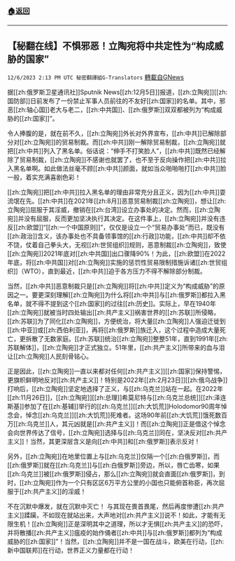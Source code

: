 ###  [:house:返回](README.md)
---


## 【秘翻在线】不惧邪恶！立陶宛将中共定性为“构成威胁的国家”
`12/6/2023 2:13 PM UTC 秘密翻譯組G-Translators` [轉載自GNews](https://gnews.org/articles/2078356)

据[[zh:俄罗斯卫星通讯社]]Sputnik News[[zh:12月5日]]报道，[[zh:立陶宛]][[zh:国防部]]日前发布了一份禁止军事人员前往的不友好[[zh:国家]]的名单。其中，邪恶[[zh:轴心国]]老大与老二，[[zh:中共国]]、[[zh:俄罗斯]]双双都被列为“构成威胁的[[zh:国家]]”。

令人捧腹的是，就在前不久，[[zh:立陶宛]]外长对外界宣布，[[zh:中共]]已解除部分对[[zh:立陶宛]]的贸易制裁。而[[zh:中共]]刚一解除贸易制裁，[[zh:立陶宛]]就把[[zh:中共]]列入了黑名单。俗话说：“伸手不打笑脸人”，[[zh:中共]]既然已经解除了贸易制裁，[[zh:立陶宛]]不感谢也就罢了，也不至于反向操作把[[zh:中共]]拉入黑名单啊。如此做法丝毫不顾[[zh:中共]]颜面，就如当众啪啪啪打[[zh:中共]]脸一般，着实充满喜剧色彩！

[[zh:立陶宛]]把[[zh:中共]]拉入黑名单的理由非常充分且正义，因为[[zh:中共]]耍流氓在先。[[zh:中共]]在2021年[[zh:8月]]恶意贸易制裁[[zh:立陶宛]]，想让[[zh:立陶宛]]屈服于其淫威，撤销在[[zh:台湾]]设立办事处的决定。然而，[[zh:立陶宛]]并没有屈服，反而更加坚决执行其决定。在这件事上，[[zh:立陶宛]]并没有违反[[zh:欧盟]]“[[zh:一个中国原则]]”，仅仅是设立一个“贸易办事处”而已，既没有[[zh:政治]]含义，该办事处也不具备领事馆的[[zh:行政]]功能，[[zh:中共]]却不依不饶，仗着自己拳头大，无视[[zh:世贸组织]]规则，恶意制裁[[zh:立陶宛]]，致使[[zh:立陶宛]]2021年底对[[zh:中共国]]出口骤降90%！为此，[[zh:欧盟]]在2022年底，将[[zh:中共国]]对[[zh:立陶宛]]实施的惩罚性贸易限制措施诉诸[[zh:世贸组织]]（WTO），直到最近，[[zh:中共]]迫于各方压力不得不解除部分制裁。

当然，[[zh:中共]]恶意制裁只是[[zh:立陶宛]]将[[zh:中共]]定义为“构成威胁”的原因之一。要更深刻理解[[zh:立陶宛]]为什么将[[zh:中共]]与[[zh:俄罗斯]]都拉入黑名单，就不得不提到这个[[zh:国家]]的过往[[zh:历史]]。实际上，早在1940年[[zh:立陶宛]]就被当时四处输出[[zh:共产主义]]祸害世界的[[zh:苏联]]所侵略，[[zh:苏联]]为了同化[[zh:立陶宛]]，方便统治，将大量[[zh:立陶宛]]人强迫迁徙到[[zh:中亚]]或[[zh:西伯利亚]]，再将[[zh:俄罗斯]]族迁入，这个过程中造成大量死亡，更拆散了无数家庭。[[zh:苏联]]统治[[zh:立陶宛]]整整51年，直到1991年[[zh:苏联解体]]，[[zh:立陶宛]]才正式独立。51年里，[[zh:共产主义]]所带来的血与泪让[[zh:立陶宛]]人民刻骨铭心。

正是因此，[[zh:立陶宛]]一直以来都对任何[[zh:共产主义]][[zh:国家]]保持警惕，更旗帜鲜明地反对[[zh:共产主义]]！特别是2022年[[zh:2月23日]][[zh:俄乌战争]]打响后，[[zh:立陶宛]]坚定地选择了正义，与[[zh:乌克兰]]站在一起。在2022年[[zh:11月26日]]，[[zh:立陶宛]][[zh:总理]]希莫尼特与[[zh:乌克兰总统]][[zh:泽连斯基]]参加了在[[zh:基辅]]举行的[[zh:乌克兰]][[zh:大饥荒]]Holodomor90周年悼念会，悼念[[zh:乌克兰]][[zh:大饥荒]]死难者。这场90年前[[zh:大饥荒]]饿死数百万[[zh:乌克兰]]人，其元凶就是[[zh:共产主义]]！而[[zh:立陶宛]]正是借这个悼念会向世界传达了信号，[[zh:立陶宛]]选择与[[zh:乌克兰]]同在，坚决反对[[zh:共产主义]]！当然，其更深层含义是向[[zh:中共]]和[[zh:俄罗斯]]表示反对！

另外，[[zh:立陶宛]]在地里位置上与[[zh:乌克兰]]仅隔一个[[zh:白俄罗斯]]，而[[zh:俄罗斯]]就在[[zh:乌克兰]]与[[zh:白俄罗斯]]旁边，所以，唇亡齿寒，如果[[zh:乌克兰]]被[[zh:俄罗斯]]侵占，那么[[zh:立陶宛]]就会直面[[zh:俄罗斯]]，到时，[[zh:立陶宛]]作为一个只有区区6万平方公里的小国也只能俯首称臣，再次屈服于[[zh:共产主义]]的淫威！

不在沉默中爆发，就在沉默中灭亡！ 与其现在畏首畏尾，然后再度惨遭[[zh:共产主义]]蹂躏，不如现在就站出来，大声地对[[zh:共产主义]]说不！如此，才能有无限生机！[[zh:立陶宛]]正是深明其中之道理，所以才无惧[[zh:共产主义]]的恐吓，并将散播[[zh:共产主义]]瘟疫的始作俑者[[zh:中共]]与[[zh:俄罗斯]]都列为“构成威胁的[[zh:国家]]”！当然，[[zh:立陶宛]]并不是一国在战斗，欧美在行动，[[zh:新中国联邦]]在行动，世界正义力量都在行动！


